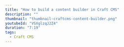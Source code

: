 ```yaml
---
title: "How to build a content builder in Craft CMS"
description: ""
thumbnail: "thumbnail-craftcms-content-builder.png"
youtubeId: "VSXglzqJ2Z4"
duration: "7:19"
tags:
  - Craft CMS
---
```

